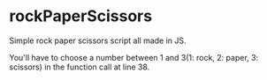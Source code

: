 # rockPaperScissors
Simple rock paper scissors script all made in JS.

You'll have to choose a number between 1 and 3(1: rock, 2: paper, 3: scissors) in the function call at line 38.
